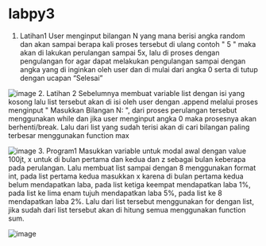 # labpy3
1.	Latihan1 User menginput bilangan N yang mana berisi angka random dan akan sampai berapa kali proses tersebut di ulang contoh " 5 " maka akan di lakukan perulangan sampai 5x, lalu di proses dengan pengulangan for agar dapat melakukan pengulangan sampai dengan angka yang di inginkan oleh user dan di mulai dari angka 0 serta di tutup dengan ucapan “Selesai”

![image](https://user-images.githubusercontent.com/57024231/70321319-9b9af080-1859-11ea-94c3-6ee38d31dd57.png)
2. Latihan 2 Sebelumnya membuat variable list dengan isi yang kosong lalu list tersebut akan di isi oleh user dengan .append melalui proses menginput " Masukkan Bilangan N: ", dari proses perulangan tersebut menggunakan while dan jika user menginput angka 0 maka prosesnya akan berhenti/break. Lalu dari list yang sudah terisi akan di cari bilangan paling terbesar menggunakan function max

![image](https://user-images.githubusercontent.com/57024231/70321525-1a902900-185a-11ea-9238-e986742f12bb.png)
3. Program1 Masukkan variable untuk modal awal dengan value 100jt, x untuk di bulan pertama dan kedua dan z sebagai bulan keberapa pada perulangan. Lalu membuat list sampai dengan 8 menggunakan format int, pada list pertama kedua masukkan x karena di bulan pertama kedua belum mendapatkan laba, pada list ketiga keempat mendapatkan laba 1%, pada list ke lima enam tujuh mendapatkan laba 5%, pada list ke 8 mendapatkan laba 2%. Lalu dari list tersebut menggunakan for dengan list, jika sudah dari list tersebut akan di hitung semua menggunakan function sum.

![image](https://user-images.githubusercontent.com/57024231/70321689-8d010900-185a-11ea-96da-3ae923077116.png)
